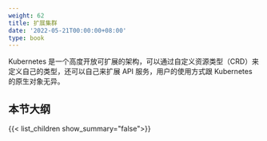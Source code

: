 ```yaml
---
weight: 62
title: 扩展集群
date: '2022-05-21T00:00:00+08:00'
type: book
---
```




Kubernetes 是一个高度开放可扩展的架构，可以通过自定义资源类型（CRD）来定义自己的类型，还可以自己来扩展 API 服务，用户的使用方式跟 Kubernetes 的原生对象无异。

## 本节大纲

{{< list_children show_summary="false">}}
